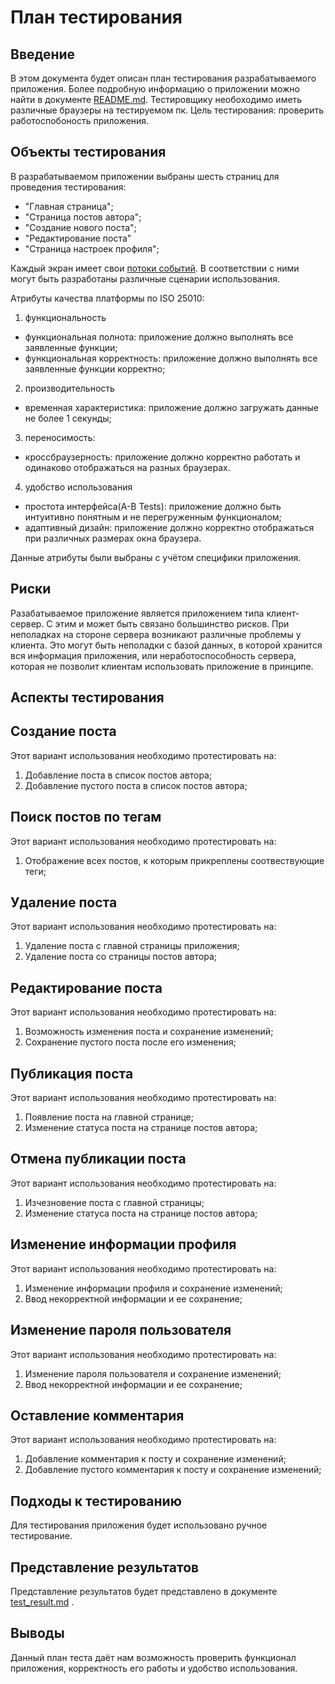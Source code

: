# План тестирования

## Введение
В этом документа будет описан план тестирования разрабатываемого приложения. Более подробную информацию о приложении можно найти в документе [README.md](https://github.com/spacedrafter/RailsBlog/blob/master/README.md).
Тестировщику необоходимо иметь различные браузеры на тестируемом пк.
Цель тестирования: проверить работоспобоность приложения.

## Объекты тестирования
В разрабатываемом приложении выбраны шесть страниц для проведения тестирования:

- "Главная страница";
- "Страница постов автора";
- "Создание нового поста";
- "Редактирование поста"
- "Страница настроек профиля";

Каждый экран имеет свои [потоки событий](https://github.com/spacedrafter/RailsBlog/tree/master/Diagrams/Activity). В соответствии с ними могут быть разработаны различные сценарии использования.

Атрибуты качества платформы по ISO 25010:
1. функциональность
- функциональная полнота: приложение должно выполнять все заявленные функции;
- функциональная корректность: приложение должно выполнять все заявленные функции корректно;
2. производительность
- временная характеристика: приложение должно загружать данные не более 1 секунды;
3. переносимость:
- кроссбраузерность: приложение должно корректно работать и одинаково отображаться на разных браузерах.
4. удобство использования
- простота интерфейса(A-B Tests): приложение должно быть интуитивно понятным и не перегруженным функционалом;
- адаптивный дизайн: приложение должно корректно отображаться при различных размерах окна браузера.


Данные атрибуты были выбраны с учётом специфики приложения.

## Риски
Разабатываемое приложение является приложением типа клиент-сервер. С этим и может быть связано большинство рисков. При неполадках на стороне сервера возникают различные проблемы у клиента. Это могут быть неполадки с базой данных, в которой хранится вся информация приложения, или неработоспособность сервера, которая не позволит клиентам использовать приложение в принципе.

## Аспекты тестирования

## Создание поста
Этот вариант использования необходимо протестировать на:
1. Добавление поста в список постов автора;
2. Добавление пустого поста в список постов автора;

## Поиск постов по тегам
Этот вариант использования необходимо протестировать на:
1. Отображение всех постов, к которым прикреплены соотвествующие теги;

## Удаление поста
Этот вариант использования необходимо протестировать на:
1. Удаление поста с главной страницы приложения;
2. Удаление поста со страницы постов автора;

## Редактирование поста
Этот вариант использования необходимо протестировать на:
1. Возможность изменения поста и сохранение изменений;
2. Сохранение пустого поста после его изменения;

## Публикация поста
Этот вариант использования необходимо протестировать на:
1. Появление поста на главной странице;
2. Изменение статуса поста на странице постов автора;

## Отмена публикации поста
Этот вариант использования необходимо протестировать на:
1. Изчезновение поста с главной страницы;
2. Изменение статуса поста на странице постов автора;

## Изменение информации профиля
Этот вариант использования необходимо протестировать на:
1. Изменение информации профиля и сохранение изменений;
2. Ввод некорректной информации и ее сохранение;

## Изменение пароля пользователя
Этот вариант использования необходимо протестировать на:
1. Изменение пароля пользователя и сохранение изменений;
2. Ввод некорректной информации и ее сохранение;

## Оставление комментария
Этот вариант использования необходимо протестировать на:
1. Добавление комментария к посту и сохранение изменений;
2. Добавление пустого комментария к посту и сохранение изменений;


## Подходы к тестированию
Для тестирования приложения будет использовано ручное тестирование.

## Представление результатов
Представление результатов будет представлено в документе [test_result.md](https://github.com/spacedrafter/RailsBlog/blob/master/Tests/test_result.md) .

## Выводы
Данный план теста даёт нам возможность проверить функционал приложения, корректность его работы и удобство использования.
